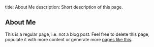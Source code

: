 title: About Me
description: Short description of this page.


## About Me

This is a regular page, i.e. not a blog post. Feel free to delete this page,
populate it with more content or generate more [pages like this](testpage.md).
